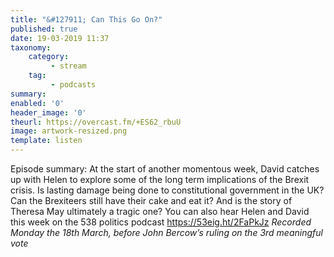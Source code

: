 ```yaml
---
title: "&#127911; Can This Go On?"
published: true
date: 19-03-2019 11:37
taxonomy:
    category:
         - stream
    tag:
         - podcasts
summary:
enabled: '0'
header_image: '0'
theurl: https://overcast.fm/+ES62_rbuU
image: artwork-resized.png
template: listen
---
```

 
Episode summary: At the start of another momentous week, David catches up with Helen to explore some of the long term implications of the Brexit crisis. Is lasting damage being done to constitutional government in the UK? Can the Brexiteers still have their cake and eat it? And is the story of Theresa May ultimately a tragic one? You can also hear Helen and David this week on the 538 politics podcast https://53eig.ht/2FaPkJz *Recorded Monday the 18th March, before John Bercow’s ruling on the 3rd meaningful vote*
